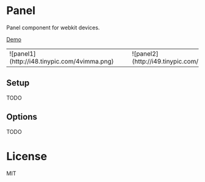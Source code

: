 # Panel

  Panel component for webkit devices. 

  [Demo](http://jsbin.com/enovav/8)

  <table>
    <tr>
      <td> ![panel1](http://i48.tinypic.com/4vimma.png) </td>
      <td><td>
      <td> ![panel2](http://i49.tinypic.com/ru7muw.png) </td>
    </tr>
  </table>

## Setup
  
  TODO

## Options

  TODO

# License

  MIT
